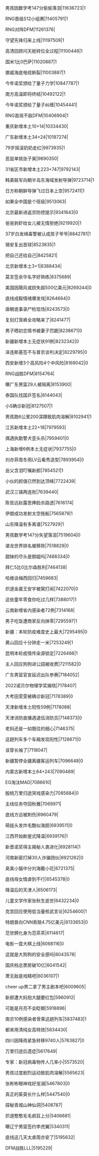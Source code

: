 男孩因数学考147分偷偷落泪|11636723|1

RNG晋级S12小组赛|11405791|1

RNG对阵DFM|11261376|

守望先锋归来上线|11197509|1

高清回顾问天舱转位全过程|11100448|1

国米1比0巴萨|11020887|1

挪威海底电缆断裂|11003887|1

今年诺奖颁给了量子力学|10847787|1

南方高温即将终结|10492122|1

今年诺奖颁给了量子纠缠|10454441|

RNG首局不敌DFM|10406904|1

重庆新增本土10+14|10334430|

广东新增本土34+24|10187274|

79岁摇滚奶奶走红|9973935|1

恶鼠单挑张子昊|9890350|

31省区市新增本土223+747|9792143|

韩美联军向朝半岛东海域发射导弹|9723714|1

日方称朝鲜导弹飞过日本上空|9572411|1

如果全中国是个班级|9513063|

北京最新进返京防控提示|9341643|0

爸爸剥虾给女儿被无情拒绝|9219920|1

37岁白发缉毒警被认成孩子爷爷|8842781|1

锡安复出首球|8523835|1

把自己还给自己|8425821|

北京新增本土3+1|8388434|

莫言签余华名字好熟练|8375689|

美国因飓风或损失超500亿美元|8269244|0

底线成毅情绪爆发戏|8264664|0

唐朝诡事录尸检现场|8243573|0

复刻灯笼裤全攻略来了|8241477|

男子晒初恋情书被妻子罚跪|8238671|0

新疆新增本土无症状91例|8232342|0

泽连斯基签不与普京谈判决定|8229795|0

西安新增3个高风险4个中风险|8169042|0

RNG战胜DFM|8154764|

曝广东男篮29人被隔离|8153900|

泰国队找国乒签名|8144043|

小S确诊新冠|8127507|1

男孩跑6公里200深蹲致肌肉溶解|8102941|1

江苏新增本土22+18|7979593|

偶遇执勤警犬歪头杀|7959401|0

上海新增6例本土无症状|7937755|0

刘亦菲周冬雨LV云看秀造型|7893954|0

岳父含泪叮嘱新郎|7854521|1

小伙的颜值已然到达顶峰|7722439|

武汉三镇两连败|7639440|

陈哲远赵露思捧脸杀路透|7616174|

伊朗成功发射太空拖船|7565879|1

山东降温有多离谱|7527929|1

男孩数学考147分失望落泪|7519604|0

谌龙世界排名被移除|7518829|0

甜妹的尽头是御姐吗|7488334|0

拜仁5比0比尔森胜利|7464138|

哈维谈梅西回归|7459683|

炽道金晨王安宇被窝打闹|7422070|0

这些童年零食你吃过几样|7388017|1

云南新增省内感染者72例|7314168|

男子吃饭遭商家反向抹零|7295597|1

新疆：本轮防疫难度史上最大|7295495|0

黄山回应十分钟走一米|7253249|1

昆明本轮疫情传染源锁定|7226466|1

主人回应狗狗进公园被收费|7211582|0

广东男篮官宣延迟出队参赛|7184052|

2022诺贝尔物理学奖揭晓|7178407|

大考田雯雯被确诊新冠|7178389|0

天津新增本土阳性59例|7178088|

天津消防直播遇退伍消防员|7148373|0

老妈还是一如既往的细心|7146375|

这趟列车多个车厢发现阳性|7128671|0

该穿长袖了|7118047|

新疆暂停全疆离疆客运列车|7096648|0

内蒙古新增本土64+243|7090489|

EG淘汰MAD|7086610|

殷桃万里归途哭戏感染力|7085684|0

主线任务夺回秋雅|7069971|

底线方远被刺伤|6960479|

萌娃头发炸毛酷似海胆|6939511|0

江西开始断崖式降温|6939176|1

新晋诺奖得主揭秘人类进化|6928114|1

河南新密打掉30人诈骗团伙|6921262|0

臭美小猫中分刘海戴小花|6721375|

底线母女情虐到不行|6545378|0

降温后的天津人|6506173|

儿童文学作家张秋生逝世|6432234|0

克宫回应使用低当量核武言论|6254600|1

特朗普向CNN索赔4.75亿美元|6133653|0

范世錡化身为范茶茶|6114617|

电影一盘大棋上线|6068116|0

这就是大狗狗的安全感吗|6043578|

国庆档总票房破10亿|6041542|

萧无敌是戏精吧|6036107|1

cheer up男二拿了男主剧本吧|6009605|

新郎遭大妈抱大腿要红包|5960912|

可能是月亮不会眨眼|5918896|

南京10例感染者曾乘这趟列车|5837483|1

都来用清纯女高特效|5834430|

四川因降雨紧急转移9740人|5763827|0

万里归途后遗症|5617649|

专家：新冠病毒物传人几率小|5573520|

男孩过度剧烈运动致肌肉溶解|5565623|

张彬彬眼神戏好宠溺|5467803|0

真正的茱萸长什么样|5447540|0

探秘青城山神仙洞|5408787|

炽道憨憨毛毛疯狂上分|5406681|

曝辽宁男篮签约李虎翼|5340311|

底线这几天太虐周亦安了|5195632|

DFM战胜LLL|5195229|

